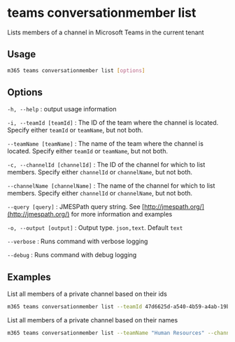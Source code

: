 # teams conversationmember list

Lists members of a channel in Microsoft Teams in the current tenant

## Usage

```sh
m365 teams conversationmember list [options]
```

## Options

`-h, --help`
: output usage information

`-i, --teamId [teamId]`
: The ID of the team where the channel is located. Specify either `teamId` or `teamName`, but not both.

`--teamName [teamName]`
: The name of the team where the channel is located. Specify either `teamId` or `teamName`, but not both.

`-c, --channelId [channelId]`
: The ID of the channel for which to list members. Specify either `channelId` or `channelName`, but not both.
      
`--channelName [channelName]`
: The name of the channel for which to list members. Specify either `channelId` or `channelName`, but not both.

`--query [query]`
: JMESPath query string. See [http://jmespath.org/](http://jmespath.org/) for more information and examples

`-o, --output [output]`
: Output type. `json,text`. Default `text`

`--verbose`
: Runs command with verbose logging

`--debug`
: Runs command with debug logging

## Examples

List all members of a private channel based on their ids

```sh
m365 teams conversationmember list --teamId 47d6625d-a540-4b59-a4ab-19b787e40593 --channelId 19:586a8b9e36c4479bbbd378e439a96df2@thread.skype
```

List all members of a private channel based on their names

```sh
m365 teams conversationmember list --teamName "Human Resources" --channelName "Private Channel"
```